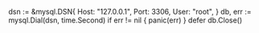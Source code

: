 dsn := &mysql.DSN{
	Host: "127.0.0.1",
	Port: 3306,
	User: "root",
}
db, err := mysql.Dial(dsn, time.Second)
if err != nil {
	panic(err)
}
defer db.Close()
